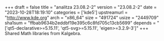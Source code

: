 +++
draft = false
title = "analitza 23.08.2-2"
version = "23.08.2-2"
date = "2023-10-28T18:19:10"
categories = ['kde5']
upstreamurl = "http://www.kde.org"
arch = "x86_64"
size = "491724"
usize = "2449709"
sha1sum = "ffbab9634b2eddbf19e395c6c8fd705c13cb5699"
depends = "['qt5-declarative>=5.15.11', 'qt5-svg>=5.15.11', 'eigen>=3.2.9-3']"
+++
Shared Math libraries from Kalgebra.
